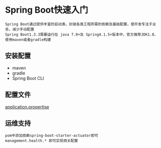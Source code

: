 # Spring Boot快速入门
    Spring Boot通过提供丰富的启动类，封装各类工程所需的依赖及基础配置，使开发专注于业务，减少手动配置
    Spring Boot1.3.3需要运行在 java 7.0+及 Spring4.1.5+版本中，官方推荐JDK1.8，使用maven或者gradle构建
## 安装配置
* maven
* gradle
* Spring Boot CLI
## 配置文件
[application.propertise](../src/main/resources/application.properties)
## 运维支持
    pom中添加依赖spring-boot-starter-actuator即可
    management.health.* 即可实现相关配置